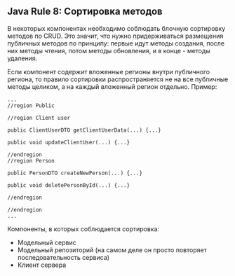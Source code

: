## Java Rule 8: Сортировка методов

В некоторых компонентах необходимо соблюдать блочную сортировку методов по CRUD.
Это значит, что нужно придерживаться размещения публичных методов по принципу: первые идут методы создания, после них
методы чтения, потом методы обновления, и в конце - методы удаления.

Если компонент содержит вложенные регионы внутри публичного региона, то правило сортировки распространяется не на все
публичные методы целиком, а на каждый вложенный регион отдельно.
Пример:
```
...
//region Public

//region Client user

public ClientUserDTO getClientUserData(...) {...}

public void updateClientUser(...) {...}

//endregion
//region Person

public PersonDTO createNewPerson(...) {...}

public void deletePersonById(...) {...}

//endregion

//endregion
...
```

Компоненты, в которых соблюдается сортировка:
- Модельный сервис
- Модельный репозиторий (на самом деле он просто повторяет последовательность сервиса)
- Клиент сервера
